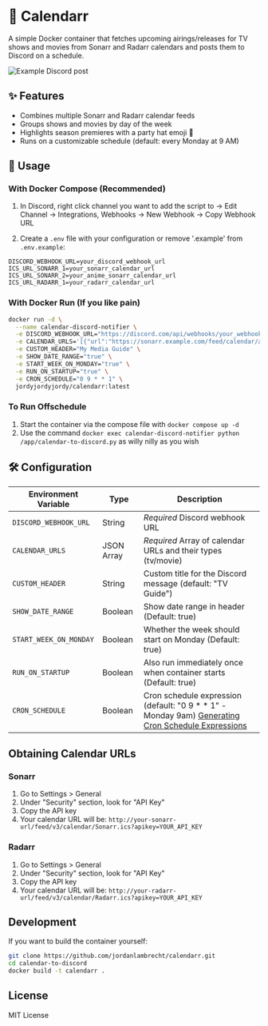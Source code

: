 # 📆 Calendarr

A simple Docker container that fetches upcoming airings/releases for TV shows and movies from Sonarr and Radarr calendars and posts them to Discord on a schedule.

![Example Discord post](https://i.imgur.com/example.png)

## ✨ Features

- Combines multiple Sonarr and Radarr calendar feeds
- Groups shows and movies by day of the week
- Highlights season premieres with a party hat emoji 🎉
- Runs on a customizable schedule (default: every Monday at 9 AM)

## 🚀 Usage

### With Docker Compose (Recommended)

1. In Discord, right click channel you want to add the script to -> Edit Channel -> Integrations, Webhooks -> New Webhook -> Copy Webhook URL

2. Create a `.env` file with your configuration or remove '.example' from `.env.example`:

```env
DISCORD_WEBHOOK_URL=your_discord_webhook_url
ICS_URL_SONARR_1=your_sonarr_calendar_url
ICS_URL_SONARR_2=your_anime_sonarr_calendar_url
ICS_URL_RADARR_1=your_radarr_calendar_url
```
### With Docker Run (If you like pain)

```bash
docker run -d \
  --name calendar-discord-notifier \
  -e DISCORD_WEBHOOK_URL="https://discord.com/api/webhooks/your_webhook" \
  -e CALENDAR_URLS='[{"url":"https://sonarr.example.com/feed/calendar/api.ics","type":"tv"},{"url":"https://radarr.example.com/feed/calendar/api.ics","type":"movie"}]' \
  -e CUSTOM_HEADER="My Media Guide" \
  -e SHOW_DATE_RANGE="true" \
  -e START_WEEK_ON_MONDAY="true" \
  -e RUN_ON_STARTUP="true" \
  -e CRON_SCHEDULE="0 9 * * 1" \
  jordyjordyjordy/calendarr:latest
```


### To Run Offschedule 

1. Start the container via the compose file with `docker compose up -d`
2. Use the command `docker exec calendar-discord-notifier python /app/calendar-to-discord.py` as willy nilly as you wish


## 🛠️ Configuration

| Environment Variable | Type | Description |
|---------------------|-------------|-------|
| `DISCORD_WEBHOOK_URL` | String | *Required* Discord webhook URL |
| `CALENDAR_URLS` | JSON Array | *Required* Array of calendar URLs and their types (tv/movie)|
| `CUSTOM_HEADER` | String | Custom title for the Discord message (default: "TV Guide") |
| `SHOW_DATE_RANGE` | Boolean | Show date range in header (Default: true) |
| `START_WEEK_ON_MONDAY` | Boolean | Whether the week should start on Monday (Default: true) |
| `RUN_ON_STARTUP` | Boolean | Also run immediately once when container starts (Default: true) |
| `CRON_SCHEDULE` | Boolean | Cron schedule expression (default: "0 9 * * 1" - Monday 9am) [Generating Cron Schedule Expressions](https://crontab.guru/) |

## Obtaining Calendar URLs

### Sonarr

1. Go to Settings > General
2. Under "Security" section, look for "API Key"
3. Copy the API key
4. Your calendar URL will be: `http://your-sonarr-url/feed/v3/calendar/Sonarr.ics?apikey=YOUR_API_KEY`

### Radarr

1. Go to Settings > General
2. Under "Security" section, look for "API Key"
3. Copy the API key
4. Your calendar URL will be: `http://your-radarr-url/feed/v3/calendar/Radarr.ics?apikey=YOUR_API_KEY`

## Development

If you want to build the container yourself:

```bash
git clone https://github.com/jordanlambrecht/calendarr.git
cd calendar-to-discord
docker build -t calendarr .
```

## License

MIT License
